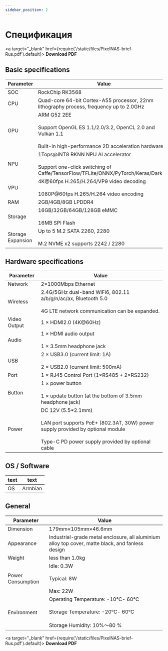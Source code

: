```yaml
---
sidebar_position: 2
---
```


# Спецификация

<a target="\_blank" href={require('/static/files/PixelNAS-brief-Rus.pdf').default}> **Download PDF** </a>

## Basic specifications

| Parameter | Value |
| ---- | ---- |
| SOC	| RockChip RK3568 |
| CPU	| Quad-core 64-bit Cortex-A55 processor, 22nm lithography process, frequency up to 2.0GHz |
| GPU	| ARM G52 2EE<br></br>Support OpenGL ES 1.1/2.0/3.2, OpenCL 2.0 and Vulkan 1.1<br></br>Built-in high-performance 2D acceleration hardware |
| NPU	| 1Tops@INT8 RKNN NPU AI accelerator<br></br>Support one-click switching of Caffe/TensorFlow/TFLite/ONNX/PyTorch/Keras/Darknet |
| VPU	| 4K@60fps H.265/H.264/VP9 video decoding<br></br>1080P@60fps H.265/H.264 video encoding |
| RAM	| 2GB/4GB/8GB LPDDR4 |
| Storage	| 16GB/32GB/64GB/128GB eMMC<br></br>16MB SPI Flash |
| Storage Expansion	| Up to 5 M.2 SATA 2260, 2280<br></br>M.2 NVME x2 supports 2242 / 2280 |

## Hardware specifications
| Parameter | Value |
| ------ | ------ |
| Network	| 2×1000Mbps Ethernet |
| Wireless |2.4G/5GHz dual-band WiFi6, 802.11 a/b/g/n/ac/ax, Bluetooth 5.0<br></br>4G LTE network communication can be expanded. |
| Video Output | 1 × HDMI2.0 (4K@60Hz) |
| Audio	| 1 × HDMI audio output<br></br>1 × 3.5mm headphone jack |
| USB	| 2 × USB3.0 (current limit: 1A)<br></br>2 × USB2.0 (current limit: 500mA) |
| Port	| 1 × RJ45 Control Port (1×RS485 + 2×RS232) |
| Button	| 1 × power button<br></br>1 × update button (at the bottom of 3.5mm headphone jack) |
| Power	| DC 12V (5.5*2.1mm)<br></br>LAN port supports PoE+ (802.3AT, 30W) power supply provided by optional module<br></br>Type-C PD power supply provided by optional cable |

## OS / Software

| text	| text |
| ----- | ------ |
| OS | Armbian |

## General 

| Parameter | Value |
| ------ | ------ |
| Dimension	| 179mm×105mm×46.6mm |
| Appearance | Industrial-grade metal enclosure, all aluminium alloy top cover, matte black, and fanless design |
| Weight | less than 1.0kg |
| Power Consumption	| Idle: 0.3W<br></br>Typical: 8W<br></br>Max: 22W |
| Environment	| Operating Temperature: -10℃- 60℃<br></br>Storage Temperature: -20℃- 60℃<br></br>Storage Humidity: 10%～80 % |

<a target="\_blank" href={require('/static/files/PixelNAS-brief-Rus.pdf').default}> **Download PDF** </a>